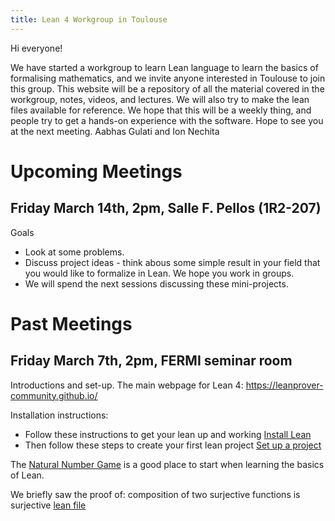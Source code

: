 ```yaml
---
title: Lean 4 Workgroup in Toulouse
---
```


Hi everyone!

We have started a workgroup to learn Lean language to learn the basics of formalising mathematics, and we invite anyone interested in Toulouse to join this group. 
This website will be a repository of all the material covered in the workgroup, notes, videos, and lectures. We will also try to make the lean files available for reference. 
We hope that this will be a weekly thing, and people try to get a hands-on experience with the software. Hope to see you at the next meeting. 
Aabhas Gulati and Ion Nechita


# Upcoming Meetings

## Friday March 14th, 2pm, Salle F. Pellos (1R2-207)

Goals
- Look at some problems.
- Discuss project ideas - think abous some simple result in your field that you would like to formalize in Lean. We hope you work in groups. 
- We will spend the next sessions discussing these mini-projects. 

# Past Meetings 


## Friday March 7th, 2pm, FERMI seminar room 

Introductions and set-up. The main webpage for Lean 4: https://leanprover-community.github.io/

Installation instructions: 
- Follow these instructions to get your lean up and working [Install Lean](https://leanprover-community.github.io/get_started.html#regular-install)
- Then follow these steps to create your first lean project [Set up a project](https://leanprover-community.github.io/install/project.html)

The [Natural Number Game](https://adam.math.hhu.de/#/g/leanprover-community/nng4) is a good place to start when learning the basics of Lean. 

We briefly saw the proof of: composition of two surjective functions is surjective [lean file](https://github.com/gulatiaabhas/leanintoulouse/blob/main/lean-files/surjective.lean)
